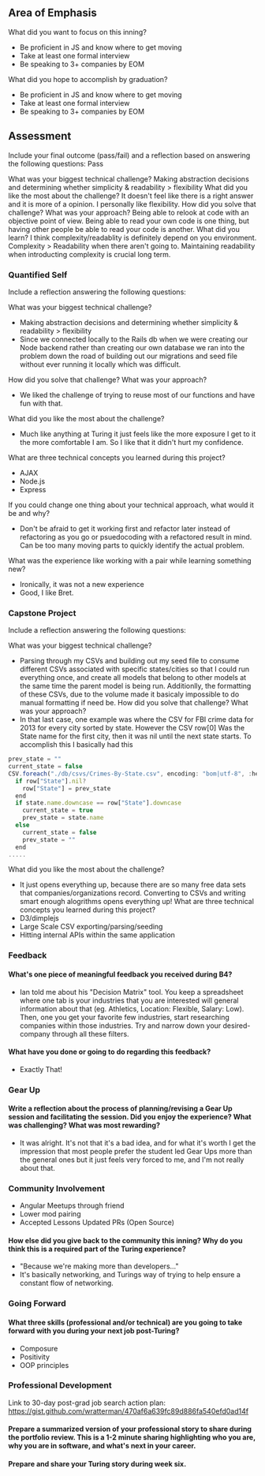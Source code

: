 ## Area of Emphasis

What did you want to focus on this inning?
- Be proficient in JS and know where to get moving
- Take at least one formal interview
- Be speaking to 3+ companies by EOM

What did you hope to accomplish by graduation?
- Be proficient in JS and know where to get moving
- Take at least one formal interview
- Be speaking to 3+ companies by EOM

## Assessment

Include your final outcome (pass/fail) and a reflection based on answering the following questions: Pass

What was your biggest technical challenge? Making abstraction decisions and determining whether simplicity & readability > flexibility
What did you like the most about the challenge? It doesn't feel like there is a right answer and it is more of a opinion. I personally like flexibility.
How did you solve that challenge? What was your approach? Being able to relook at code with an objective point of view. Being able to read your own code is one thing, but having other people be able to read your code is another.
What did you learn? I think complexity/readablity is definitely depend on you environment. Complexity > Readability when there aren't going to. Maintaining readability when introducting complexity is crucial long term.

### Quantified Self

Include a reflection answering the following questions:

What was your biggest technical challenge?
- Making abstraction decisions and determining whether simplicity & readability > flexibility
- Since we connected locally to the Rails db when we were creating our Node backend rather than creating our own database we ran into the problem down the road of building out our migrations and seed file without ever running it locally which was difficult.

How did you solve that challenge? What was your approach?
- We liked the challenge of trying to reuse most of our functions and have fun with that.

What did you like the most about the challenge?
- Much like anything at Turing it just feels like the more exposure I get to it the more comfortable I am. So I like that it didn't hurt my confidence.

What are three technical concepts you learned during this project?
- AJAX
- Node.js
- Express

If you could change one thing about your technical approach, what would it be and why?
- Don't be afraid to get it working first and refactor later instead of refactoring as you go or psuedocoding with a refactored result in mind. Can be too many moving parts to quickly identify the actual problem.

What was the experience like working with a pair while learning something new?
- Ironically, it was not a new experience
- Good, I like Bret.

### Capstone Project

Include a reflection answering the following questions:

What was your biggest technical challenge?
- Parsing through my CSVs and building out my seed file to consume different CSVs associated with specific states/cities so that I could run everything once, and create all models that belong to other models at the same time the parent model is being run. Additionlly, the formatting of these CSVs, due to the volume made it basicaly impossible to do manual formatting if need be.
How did you solve that challenge? What was your approach?
- In that last case, one example was where the CSV for FBI crime data for 2013 for every city sorted by state. However the CSV row[0] Was the State name for the first city, then it was nil until the next state starts. To accomplish this I basically had this
```javascript
prev_state = ""
current_state = false
CSV.foreach("./db/csvs/Crimes-By-State.csv", encoding: "bom|utf-8", :headers => true) do |row|
  if row["State"].nil?
    row["State"] = prev_state
  end
  if state.name.downcase == row["State"].downcase
    current_state = true
    prev_state = state.name
  else
    current_state = false
    prev_state = ""
  end
.....
```
What did you like the most about the challenge?
- It just opens everything up, because there are so many free data sets that companies/organizations record. Converting to CSVs and writing smart enough alogrithms opens everything up!
What are three technical concepts you learned during this project?
- D3/dimplejs
- Large Scale CSV exporting/parsing/seeding
- Hitting internal APIs within the same application

### Feedback

#### What's one piece of meaningful feedback you received during B4?
- Ian told me about his "Decision Matrix" tool. You keep a spreadsheet where one tab is your industries that you are interested will general information about that (eg. Athletics, Location: Flexible, Salary: Low). Then, one you get your favorite few industries, start researching companies within those industries. Try and narrow down your desired-company through all these filters.   
#### What have you done or going to do regarding this feedback?
- Exactly That!
### Gear Up

#### Write a reflection about the process of planning/revising a Gear Up session and facilitating the session. Did you enjoy the experience? What was challenging? What was most rewarding?
 - It was alright. It's not that it's a bad idea, and for what it's worth I get the impression that most people prefer the student led Gear Ups more than the general ones but it just feels very forced to me, and I'm not really about that.  

### Community Involvement
 - Angular Meetups through friend
 - Lower mod pairing
 - Accepted Lessons Updated PRs (Open Source)

#### How else did you give back to the community this inning? Why do you think this is a required part of the Turing experience?
 - "Because we're making more than developers..."
 - It's basically networking, and Turings way of trying to help ensure a constant flow of networking.

### Going Forward

#### What three skills (professional and/or technical) are you going to take forward with you during your next job post-Turing?
 - Composure
 - Positivity
 - OOP principles

### Professional Development

Link to 30-day post-grad job search action plan: https://gist.github.com/wratterman/470af6a639fc89d886fa540efd0ad14f
#### Prepare a summarized version of your professional story to share during the portfolio review. This is a 1-2 minute sharing highlighting who you are, why you are in software, and what's next in your career.
#### Prepare and share your Turing story during week six.
